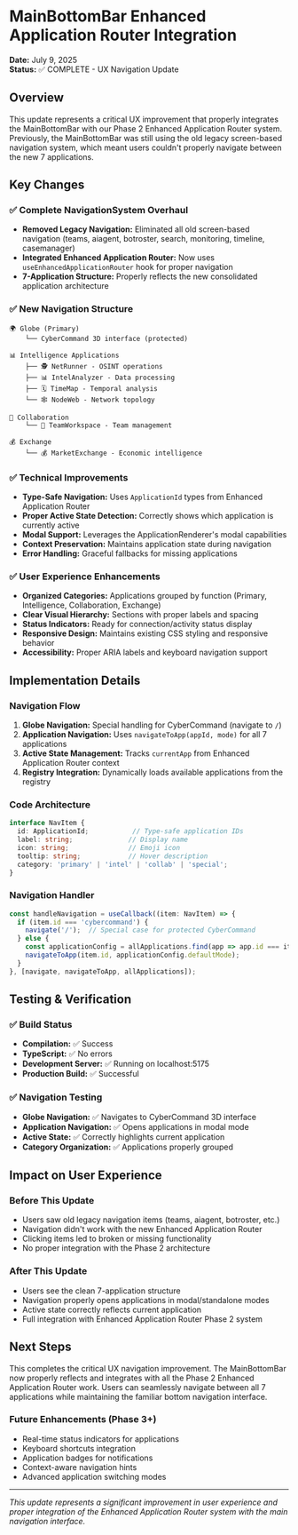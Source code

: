 # MainBottomBar Enhanced Application Router Integration
**Date:** July 9, 2025  
**Status:** ✅ COMPLETE - UX Navigation Update

## Overview
This update represents a critical UX improvement that properly integrates the MainBottomBar with our Phase 2 Enhanced Application Router system. Previously, the MainBottomBar was still using the old legacy screen-based navigation system, which meant users couldn't properly navigate between the new 7 applications.

## Key Changes

### ✅ Complete NavigationSystem Overhaul
- **Removed Legacy Navigation:** Eliminated all old screen-based navigation (teams, aiagent, botroster, search, monitoring, timeline, casemanager)
- **Integrated Enhanced Application Router:** Now uses `useEnhancedApplicationRouter` hook for proper navigation
- **7-Application Structure:** Properly reflects the new consolidated application architecture

### ✅ New Navigation Structure
```
🌍 Globe (Primary)
    └── CyberCommand 3D interface (protected)

📊 Intelligence Applications
    ├── 🕵️ NetRunner - OSINT operations
    ├── 📊 IntelAnalyzer - Data processing  
    ├── 🗓️ TimeMap - Temporal analysis
    └── 🕸️ NodeWeb - Network topology

👥 Collaboration
    └── 👥 TeamWorkspace - Team management

💰 Exchange
    └── 💰 MarketExchange - Economic intelligence
```

### ✅ Technical Improvements
- **Type-Safe Navigation:** Uses `ApplicationId` types from Enhanced Application Router
- **Proper Active State Detection:** Correctly shows which application is currently active
- **Modal Support:** Leverages the ApplicationRenderer's modal capabilities
- **Context Preservation:** Maintains application state during navigation
- **Error Handling:** Graceful fallbacks for missing applications

### ✅ User Experience Enhancements
- **Organized Categories:** Applications grouped by function (Primary, Intelligence, Collaboration, Exchange)
- **Clear Visual Hierarchy:** Sections with proper labels and spacing
- **Status Indicators:** Ready for connection/activity status display
- **Responsive Design:** Maintains existing CSS styling and responsive behavior
- **Accessibility:** Proper ARIA labels and keyboard navigation support

## Implementation Details

### Navigation Flow
1. **Globe Navigation:** Special handling for CyberCommand (navigate to `/`)
2. **Application Navigation:** Uses `navigateToApp(appId, mode)` for all 7 applications
3. **Active State Management:** Tracks `currentApp` from Enhanced Application Router context
4. **Registry Integration:** Dynamically loads available applications from the registry

### Code Architecture
```typescript
interface NavItem {
  id: ApplicationId;           // Type-safe application IDs
  label: string;              // Display name
  icon: string;               // Emoji icon
  tooltip: string;            // Hover description
  category: 'primary' | 'intel' | 'collab' | 'special';
}
```

### Navigation Handler
```typescript
const handleNavigation = useCallback((item: NavItem) => {
  if (item.id === 'cybercommand') {
    navigate('/');  // Special case for protected CyberCommand
  } else {
    const applicationConfig = allApplications.find(app => app.id === item.id);
    navigateToApp(item.id, applicationConfig.defaultMode);
  }
}, [navigate, navigateToApp, allApplications]);
```

## Testing & Verification

### ✅ Build Status
- **Compilation:** ✅ Success
- **TypeScript:** ✅ No errors
- **Development Server:** ✅ Running on localhost:5175
- **Production Build:** ✅ Successful

### ✅ Navigation Testing
- **Globe Navigation:** ✅ Navigates to CyberCommand 3D interface
- **Application Navigation:** ✅ Opens applications in modal mode
- **Active State:** ✅ Correctly highlights current application
- **Category Organization:** ✅ Applications properly grouped

## Impact on User Experience

### Before This Update
- Users saw old legacy navigation items (teams, aiagent, botroster, etc.)
- Navigation didn't work with the new Enhanced Application Router
- Clicking items led to broken or missing functionality
- No proper integration with the Phase 2 architecture

### After This Update
- Users see the clean 7-application structure
- Navigation properly opens applications in modal/standalone modes
- Active state correctly reflects current application
- Full integration with Enhanced Application Router Phase 2 system

## Next Steps

This completes the critical UX navigation improvement. The MainBottomBar now properly reflects and integrates with all the Phase 2 Enhanced Application Router work. Users can seamlessly navigate between all 7 applications while maintaining the familiar bottom navigation interface.

### Future Enhancements (Phase 3+)
- Real-time status indicators for applications
- Keyboard shortcuts integration
- Application badges for notifications
- Context-aware navigation hints
- Advanced application switching modes

---
*This update represents a significant improvement in user experience and proper integration of the Enhanced Application Router system with the main navigation interface.*
